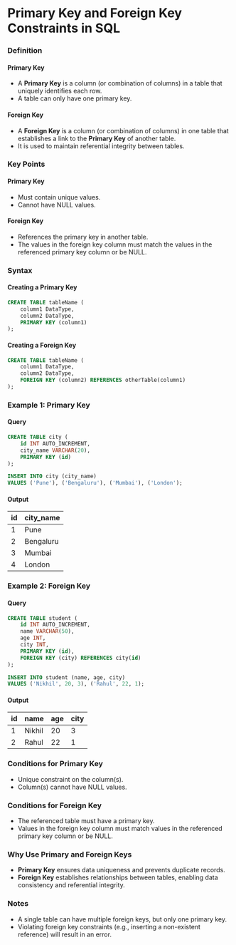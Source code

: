 # Primary Key and Foreign Key Constraints in SQL

### Definition
#### Primary Key
- A **Primary Key** is a column (or combination of columns) in a table that uniquely identifies each row.
- A table can only have one primary key.

#### Foreign Key
- A **Foreign Key** is a column (or combination of columns) in one table that establishes a link to the **Primary Key** of another table.
- It is used to maintain referential integrity between tables.

### Key Points
#### Primary Key
- Must contain unique values.
- Cannot have NULL values.

#### Foreign Key
- References the primary key in another table.
- The values in the foreign key column must match the values in the referenced primary key column or be NULL.

### Syntax
#### Creating a Primary Key
```sql
CREATE TABLE tableName (
    column1 DataType,
    column2 DataType,
    PRIMARY KEY (column1)
);
```

#### Creating a Foreign Key
```sql
CREATE TABLE tableName (
    column1 DataType,
    column2 DataType,
    FOREIGN KEY (column2) REFERENCES otherTable(column1)
);
```

### Example 1: Primary Key
#### Query
```sql
CREATE TABLE city (
    id INT AUTO_INCREMENT,
    city_name VARCHAR(20),
    PRIMARY KEY (id)
);

INSERT INTO city (city_name)
VALUES ('Pune'), ('Bengaluru'), ('Mumbai'), ('London');
```

#### Output
| id | city_name   |
|----|-------------|
| 1  | Pune        |
| 2  | Bengaluru   |
| 3  | Mumbai      |
| 4  | London      |

### Example 2: Foreign Key
#### Query
```sql
CREATE TABLE student (
    id INT AUTO_INCREMENT,
    name VARCHAR(50),
    age INT,
    city INT,
    PRIMARY KEY (id),
    FOREIGN KEY (city) REFERENCES city(id)
);

INSERT INTO student (name, age, city)
VALUES ('Nikhil', 20, 3), ('Rahul', 22, 1);
```

#### Output
| id | name   | age | city |
|----|--------|-----|------|
| 1  | Nikhil | 20  | 3    |
| 2  | Rahul  | 22  | 1    |

### Conditions for Primary Key
- Unique constraint on the column(s).
- Column(s) cannot have NULL values.

### Conditions for Foreign Key
- The referenced table must have a primary key.
- Values in the foreign key column must match values in the referenced primary key column or be NULL.

### Why Use Primary and Foreign Keys
- **Primary Key** ensures data uniqueness and prevents duplicate records.
- **Foreign Key** establishes relationships between tables, enabling data consistency and referential integrity.

### Notes
- A single table can have multiple foreign keys, but only one primary key.
- Violating foreign key constraints (e.g., inserting a non-existent reference) will result in an error.

